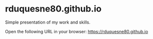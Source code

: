 # rduquesne80.github.io
Simple presentation of my work and skills.

Open the following URL in your browser:
https://rduquesne80.github.io
